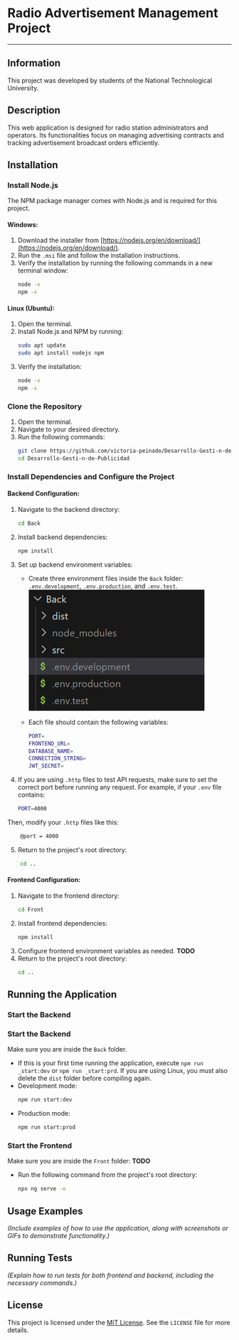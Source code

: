 # **Radio Advertisement Management Project**

***

## **Information**
This project was developed by students of the National Technological University.

## **Description**
This web application is designed for radio station administrators and operators. Its functionalities focus on managing advertising contracts and tracking advertisement broadcast orders efficiently.

## **Installation**

### **Install Node.js**
The NPM package manager comes with Node.js and is required for this project.

#### **Windows:**
1. Download the installer from [https://nodejs.org/en/download/](https://nodejs.org/en/download/).
2. Run the `.msi` file and follow the installation instructions.
3. Verify the installation by running the following commands in a new terminal window:
    ```sh
    node -v
    npm -v
    ```

#### **Linux (Ubuntu):**
1. Open the terminal.
2. Install Node.js and NPM by running:
    ```sh
    sudo apt update
    sudo apt install nodejs npm
    ```
3. Verify the installation:
    ```sh
    node -v
    npm -v
    ```

### **Clone the Repository**
1. Open the terminal.
2. Navigate to your desired directory.
3. Run the following commands:
    ```sh
    git clone https://github.com/victoria-peinado/Desarrollo-Gesti-n-de-Publicidad
    cd Desarrollo-Gesti-n-de-Publicidad
    ```

### **Install Dependencies and Configure the Project**

#### **Backend Configuration:**
1. Navigate to the backend directory:
    ```sh
    cd Back
    ```
2. Install backend dependencies:
    ```sh
    npm install
    ```
3. Set up backend environment variables:
   - Create three environment files inside the `Back` folder: `.env.development`, `.env.production`, and `.env.test`.
   ![IMAGEN](Documentacion/env.png)

   - Each file should contain the following variables:
     ```sh
     PORT=
     FRONTEND_URL=
     DATABASE_NAME=
     CONNECTION_STRING=
     JWT_SECRET=
     ```
4. If you are using `.http` files to test API requests, make sure to set the correct port before running any request.
For example, if your `.env` file contains:
    ```sh
   PORT=4000
    ```
Then, modify your `.http`  files like this:
```sh
    @port = 4000
```

5. Return to the project's root directory:
```sh
    cd ..
```

#### **Frontend Configuration:**
1. Navigate to the frontend directory:
    ```sh
    cd Front
    ```
2. Install frontend dependencies:
    ```sh
    npm install
    ```
3. Configure frontend environment variables as needed. **TODO**
4. Return to the project's root directory:
    ```sh
    cd ..
    ```

## **Running the Application**

### **Start the Backend**
### **Start the Backend**  
Make sure you are inside the `Back` folder.  
- If this is your first time running the application, execute `npm run _start:dev` or `npm run _start:prd`. If you are using Linux, you must also delete the `dist` folder before compiling again.  
- Development mode:  
    ```sh
    npm run start:dev  
    ```  
- Production mode:  
    ```sh
    npm run start:prod  
    ```  

### **Start the Frontend**
Make sure you are inside the `Front` folder: **TODO**
- Run the following command from the project's root directory:
    ```sh
    npx ng serve -o
    ```

## **Usage Examples**
*(Include examples of how to use the application, along with screenshots or GIFs to demonstrate functionality.)*

## **Running Tests**
*(Explain how to run tests for both frontend and backend, including the necessary commands.)*

## **License**
This project is licensed under the [MIT License](https://opensource.org/licenses/MIT). See the `LICENSE` file for more details.